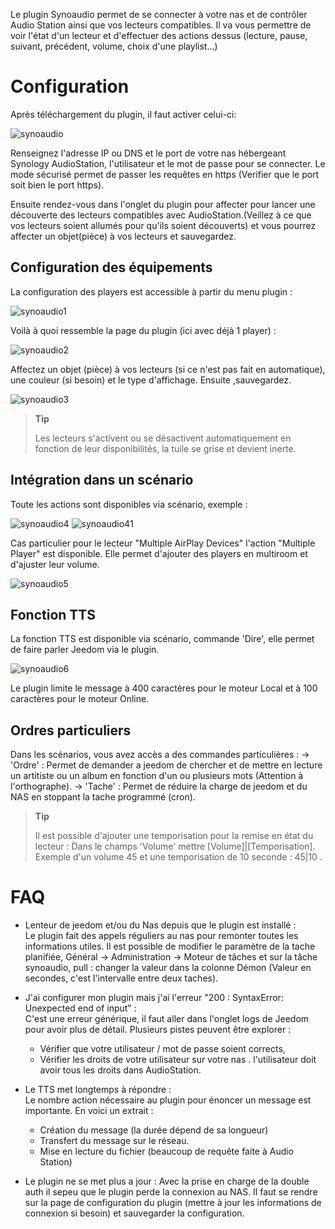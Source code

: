 ﻿Le plugin Synoaudio permet de se connecter à votre nas et de contrôler Audio Station ainsi que vos lecteurs compatibles. Il va vous permettre de voir l'état d'un lecteur et d'effectuer des actions dessus (lecture, pause, suivant, précédent, volume, choix d'une playlist...)


Configuration
=============

Après téléchargement du plugin, il faut activer celui-ci:

![synoaudio](../images/synoaudio.png)

Renseignez l'adresse IP ou DNS et le port de votre nas hébergeant Synology AudioStation, l'utilisateur et le mot de passe pour se connecter. Le mode sécurisé permet de passer les requêtes en https (Verifier que le port soit bien le port https). 

Ensuite rendez-vous dans l'onglet du plugin pour affecter pour lancer une découverte des lecteurs compatibles avec AudioStation.(Veillez à ce que vos lecteurs soient allumés pour qu'ils soient découverts) et vous pourrez affecter un objet(pièce) à vos lecteurs et sauvegardez.

Configuration des équipements
-----------------------------

La configuration des players est accessible à partir du menu plugin : 

![synoaudio1](../images/synoaudio1.png)

Voilà à quoi ressemble la page du plugin (ici avec déjà 1 player) : 

![synoaudio2](../images/synoaudio2.png)

Affectez un objet (pièce) à vos lecteurs (si ce n'est pas fait en automatique), une couleur (si besoin) et le type d'affichage. Ensuite ,sauvegardez.

![synoaudio3](../images/synoaudio3.png)

> **Tip**
>
> Les lecteurs s'activent ou se désactivent automatiquement en fonction de 
> leur disponibilités, la tuile se grise et devient inerte.


Intégration dans un scénario 
----------------------------

Toute les actions sont disponibles via scénario, exemple : 

![synoaudio4](../images/synoaudio4.png)
![synoaudio41](../images/synoaudio41.png)

Cas particulier pour le lecteur "Multiple AirPlay Devices"  l'action "Multiple Player" est disponible. Elle permet d'ajouter des players en multiroom et d'ajuster leur volume.

![synoaudio5](../images/synoaudio5.png)

Fonction TTS
------------

La fonction TTS est disponible via scénario, commande 'Dire', elle permet de faire parler Jeedom via le plugin.

![synoaudio6](../images/synoaudio6.png)

Le plugin limite le message à 400 caractères pour le moteur Local et à 100 caractères pour le moteur Online.

Ordres particuliers
-------------------

Dans les scénarios, vous avez accès a des commandes particulières : 
    -> 'Ordre' : Permet de demander a jeedom de chercher et de mettre en lecture un artitiste ou un album en fonction d'un ou plusieurs mots (Attention à l'orthographe).
    -> 'Tache' : Permet de réduire la charge de jeedom et du NAS en stoppant la tache programmé (cron).


> **Tip**
>
> Il est possible d'ajouter une temporisation pour la remise en état du lecteur :
> Dans le champs 'Volume' mettre [Volume]|[Temporisation]. Exemple d'un volume 45 
> et une temporisation de 10 seconde : 45|10 .




FAQ
===

* Lenteur de jeedom et/ou du Nas depuis que le plugin est installé :  
Le plugin fait des appels réguliers au nas pour remonter toutes les informations utiles. Il est possible de modifier le paramètre de la tache planifiée, Général -> Administration -> Moteur de tâches et sur la tâche synoaudio, pull : changer la valeur dans la colonne Démon (Valeur en secondes, c'est l'intervalle entre deux taches).

* J'ai configurer mon plugin mais j'ai l'erreur "200 : SyntaxError: Unexpected end of input" :  
C'est une erreur générique, il faut aller dans l'onglet logs de Jeedom pour avoir plus de détail.
Plusieurs pistes peuvent être explorer :   
    - Vérifier que votre utilisateur / mot de passe soient corrects,
    - Vérifier les droits de votre utilisateur sur votre nas . l'utilisateur doit avoir tous les droits dans AudioStation.

* Le TTS met longtemps à répondre :  
Le nombre action nécessaire au plugin pour énoncer un message est importante.
En voici un extrait : 
    - Création du message (la durée dépend de sa longueur)
    - Transfert du message sur le réseau.
    - Mise en lecture du fichier (beaucoup de requête faite à Audio Station)

* Le plugin ne se met plus a jour : 
Avec la prise en charge de la double auth il sepeu que le plugin perde la connexion au NAS. Il faut se rendre sur la page de configuration du plugin (mettre à jour les informations de connexion si besoin) et sauvegarder la configuration. 

